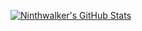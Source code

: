 [![Ninthwalker's GitHub Stats](https://github-readme-stats.vercel.app/api?username=ninthwalker&theme=ocean_dark&show_icons=true)](https://github.com/anuraghazra/github-readme-stats)
